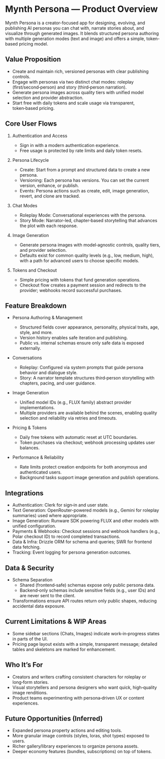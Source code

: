 # Mynth Persona — Product Overview

Mynth Persona is a creator-focused app for designing, evolving, and publishing AI personas you can chat with, narrate stories about, and visualize through generated images. It blends structured persona authoring with multiple generation modes (text and image) and offers a simple, token-based pricing model.

## Value Proposition
- Create and maintain rich, versioned personas with clear publishing controls.
- Engage with personas via two distinct chat modes: roleplay (first/second‑person) and story (third‑person narration).
- Generate persona images across quality tiers with unified model selection and provider abstraction.
- Start free with daily tokens and scale usage via transparent, token‑based pricing.

## Core User Flows
1. Authentication and Access
   - Sign in with a modern authentication experience.
   - Free usage is protected by rate limits and daily token resets.

2. Persona Lifecycle
   - Create: Start from a prompt and structured data to create a new persona.
   - Versioning: Each persona has versions. You can set the current version, enhance, or publish.
   - Events: Persona actions such as create, edit, image generation, revert, and clone are tracked.

3. Chat Modes
   - Roleplay Mode: Conversational experiences with the persona.
   - Story Mode: Narrator-led, chapter‑based storytelling that advances the plot with each response.

4. Image Generation
   - Generate persona images with model‑agnostic controls, quality tiers, and provider selection.
   - Defaults exist for common quality levels (e.g., low, medium, high), with a path for advanced users to choose specific models.

5. Tokens and Checkout
   - Simple pricing with tokens that fund generation operations.
   - Checkout flow creates a payment session and redirects to the provider; webhooks record successful purchases.

## Feature Breakdown
- Persona Authoring & Management
  - Structured fields cover appearance, personality, physical traits, age, style, and more.
  - Version history enables safe iteration and publishing.
  - Public vs. internal schemas ensure only safe data is exposed externally.

- Conversations
  - Roleplay: Configured via system prompts that guide persona behavior and dialogue style.
  - Story: A narrator template structures third‑person storytelling with chapters, pacing, and user guidance.

- Image Generation
  - Unified model IDs (e.g., FLUX family) abstract provider implementations.
  - Multiple providers are available behind the scenes, enabling quality selection and reliability via retries and timeouts.

- Pricing & Tokens
  - Daily free tokens with automatic reset at UTC boundaries.
  - Token purchases via checkout; webhook processing updates user balances.

- Performance & Reliability
  - Rate limits protect creation endpoints for both anonymous and authenticated users.
  - Background tasks support image generation and publish operations.

## Integrations
- Authentication: Clerk for sign‑in and user state.
- Text Generation: OpenRouter-powered models (e.g., Gemini for roleplay summaries) used where appropriate.
- Image Generation: Runware SDK powering FLUX and other models with unified configuration.
- Payments & Webhooks: Checkout sessions and webhook handlers (e.g., Polar checkout ID) to record completed transactions.
- Data & Infra: Drizzle ORM for schema and queries; SWR for frontend data fetching.
- Tracking: Event logging for persona generation outcomes.

## Data & Security
- Schema Separation
  - Shared (frontend‑safe) schemas expose only public persona data.
  - Backend‑only schemas include sensitive fields (e.g., user IDs) and are never sent to the client.
- Transformations ensure API routes return only public shapes, reducing accidental data exposure.

## Current Limitations & WIP Areas
- Some sidebar sections (Chats, Images) indicate work‑in‑progress states in parts of the UI.
- Pricing page layout exists with a simple, transparent message; detailed tables and skeletons are marked for enhancement.

## Who It’s For
- Creators and writers crafting consistent characters for roleplay or long‑form stories.
- Visual storytellers and persona designers who want quick, high‑quality image renditions.
- Product teams experimenting with persona‑driven UX or content experiences.

## Future Opportunities (Inferred)
- Expanded persona property actions and editing tools.
- More granular image controls (styles, loras, shot types) exposed to users.
- Richer gallery/library experiences to organize persona assets.
- Deeper economy features (bundles, subscriptions) on top of tokens.
